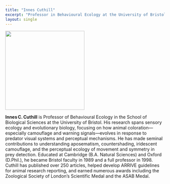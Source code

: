 ```yaml
---
title: "Innes Cuthill"
excerpt: "Professor in Behavioural Ecology at the University of Bristol (he/him) <br/><img src='/2025/images/Innes.jpg' width='150'>"
layout: single
---
```



<img src="/2025/images/Innes.jpg" width="250"/>

**Innes C. Cuthill** is Professor of Behavioural Ecology in the School of Biological Sciences at the University of Bristol. His research spans sensory ecology and evolutionary biology, focusing on how animal coloration—especially camouflage and warning signals—evolves in response to predator visual systems and perceptual mechanisms. He has made seminal contributions to understanding aposematism, countershading, iridescent camouflage, and the perceptual ecology of movement and symmetry in prey detection. Educated at Cambridge (B.A. Natural Sciences) and Oxford (D.Phil.), he became Bristol faculty in 1989 and a full professor in 1998. Cuthill has published over 250 articles, helped develop ARRIVE guidelines for animal research reporting, and earned numerous awards including the Zoological Society of London’s Scientific Medal and the ASAB Medal.

